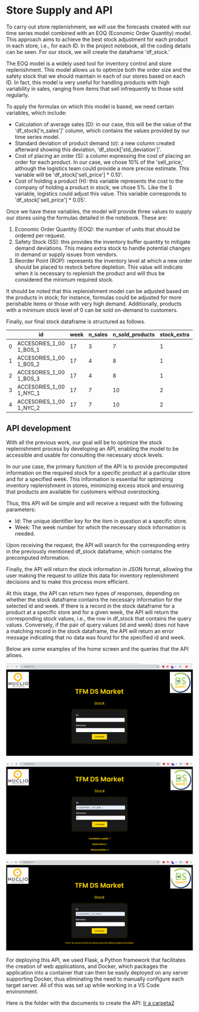 # Store Supply and API
To carry out store replenishment, we will use the forecasts created with our time series model combined with an EOQ (Economic Order Quantity) model. This approach aims to achieve the best stock adjustment for each product in each store, i.e., for each ID. In the project notebook, all the coding details can be seen. For our stock, we will create the dataframe 'df_stock.'

The EOQ model is a widely used tool for inventory control and store replenishment. This model allows us to optimize both the order size and the safety stock that we should maintain in each of our stores based on each ID. In fact, this model is very useful for handling products with high variability in sales, ranging from items that sell infrequently to those sold regularly.

To apply the formulas on which this model is based, we need certain variables, which include:

- Calculation of average sales (D): in our case, this will be the value of the 'df_stock['n_sales']' column, which contains the values provided by our time series model.
- Standard deviation of product demand (σ): a new column created afterward showing this deviation, 'df_stock['std_deviation']'.
- Cost of placing an order (S): a column expressing the cost of placing an order for each product. In our case, we chose 10% of the 'sell_price,' although the logistics team could provide a more precise estimate. This variable will be 'df_stock['sell_price'] * 0.10'.
- Cost of holding a product (H): this variable represents the cost to the company of holding a product in stock; we chose 5%. Like the S variable, logistics could adjust this value. This variable corresponds to 'df_stock['sell_price'] * 0.05'.

Once we have these variables, the model will provide three values to supply our stores using the formulas detailed in the notebook. These are:

1. Economic Order Quantity (EOQ): the number of units that should be ordered per request.
2. Safety Stock (SS): this provides the inventory buffer quantity to mitigate demand deviations. This means extra stock to handle potential changes in demand or supply issues from vendors.
3. Reorder Point (ROP): represents the inventory level at which a new order should be placed to restock before depletion. This value will indicate when it is necessary to replenish the product and will thus be considered the minimum required stock.

It should be noted that this replenishment model can be adjusted based on the products in stock; for instance, formulas could be adjusted for more perishable items or those with very high demand. Additionally, products with a minimum stock level of 0 can be sold on-demand to customers.

Finally, our final stock dataframe is structured as follows.

| | id   | week | n_sales | n_sold_products | stock_extra | stock_required |
|-------------|------------|------------|------------|------------|------------|------------|
|0| ACCESORIES_1_00 1_BOS_1  | 17  | 3  | 7  | 1  | 4  |
|1| ACCESORIES_1_00 1_BOS_2  | 17  | 4  | 8  | 1  | 5 |
|2| ACCESORIES_1_00 1_BOS_3  | 17  | 4  | 8 | 1  | 5  |
|3| ACCESORIES_1_00 1_NYC_1  | 17  | 7  | 10  | 2 | 8  |
|4| ACCESORIES_1_00 1_NYC_2  | 17  | 7  | 10  | 2  | 8  |

## API development
With all the previous work, our goal will be to optimize the stock replenishment process by developing an API, enabling the model to be accessible and usable for consulting the necessary stock levels.

In our use case, the primary function of the API is to provide precomputed information on the required stock for a specific product at a particular store and for a specified week. This information is essential for optimizing inventory replenishment in stores, minimizing excess stock and ensuring that products are available for customers without overstocking.

Thus, this API will be simple and will receive a request with the following parameters:

- Id: The unique identifier key for the item in question at a specific store.
- Week: The week number for which the necessary stock information is needed.
  
Upon receiving the request, the API will search for the corresponding entry in the previously mentioned df_stock dataframe, which contains the precomputed information.

Finally, the API will return the stock information in JSON format, allowing the user making the request to utilize this data for inventory replenishment decisions and to make this process more efficient.

At this stage, the API can return two types of responses, depending on whether the stock dataframe contains the necessary information for the selected id and week. If there is a record in the stock dataframe for a product at a specific store and for a given week, the API will return the corresponding stock values, i.e., the row in df_stock that contains the query values. Conversely, if the pair of query values (id and week) does not have a matching record in the stock dataframe, the API will return an error message indicating that no data was found for the specified id and week.

Below are some examples of the home screen and the queries that the API allows.

<p align="center">
    <img src="images/image_29.png" alt="Global Vision" width="600" />
</p>

<p align="center">
    <img src="images/image_30.png" alt="Global Vision" width="600" />
</p>

<p align="center">
    <img src="images/image_31.png" alt="Global Vision" width="600" />
</p>

For deploying this API, we used Flask, a Python framework that facilitates the creation of web applications, and Docker, which packages the application into a container that can then be easily deployed on any server supporting Docker, thus eliminating the need to manually configure each target server. All of this was set up while working in a VS Code environment.

Here is the folder with the documents to create the API:
[Ir a carpeta2](API/)

